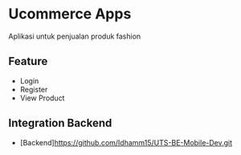 # Ucommerce Apps
Aplikasi untuk penjualan produk fashion

## Feature
- Login
- Register
- View Product

## Integration Backend
- [Backend]https://github.com/Idhamm15/UTS-BE-Mobile-Dev.git